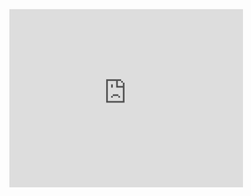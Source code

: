 <iframe width="420" height="320" src="https://www.youtube.com/embed/XwpUQX_8rmY" frameborder="0" allowfullscreen></iframe>
